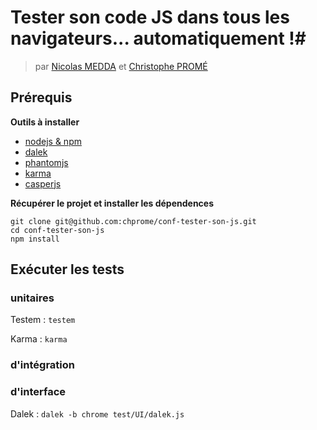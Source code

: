 # Tester son code JS dans tous les navigateurs... automatiquement !#


> par [Nicolas MEDDA](http://github.com/b2l) et [Christophe PROMÉ](http://github.com/chprome)

## Prérequis ##

**Outils à installer**

 * [nodejs & npm](http://nodejs.org)
 * [dalek](http://dalekjs.com)
 * [phantomjs](http://phantomjs.org)
 * [karma](http://karma-runner.github.io)
 * [casperjs](http://casperjs.org)

**Récupérer le projet et installer les dépendences**

```
git clone git@github.com:chprome/conf-tester-son-js.git
cd conf-tester-son-js
npm install
```

## Exécuter les tests ##

### unitaires ###

Testem : ```testem```

Karma : ```karma```

### d'intégration ###

### d'interface ###

Dalek : ```dalek -b chrome test/UI/dalek.js ```
